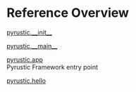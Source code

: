 
# Reference Overview

[pyrustic.\_\_init\_\_](https://github.com/pyrustic/pyrustic/blob/master/docs/reference/content/pyrustic.\_\_init\_\_.md#pyrustic\_\_init\_\_) 
<br>
 

[pyrustic.\_\_main\_\_](https://github.com/pyrustic/pyrustic/blob/master/docs/reference/content/pyrustic.\_\_main\_\_.md#pyrustic\_\_main\_\_) 
<br>
 

[pyrustic.app](https://github.com/pyrustic/pyrustic/blob/master/docs/reference/content/pyrustic.app.md#pyrusticapp) 
<br>
 Pyrustic Framework entry point

[pyrustic.hello](https://github.com/pyrustic/pyrustic/blob/master/docs/reference/content/pyrustic.hello.md#pyrustichello) 
<br>
 

